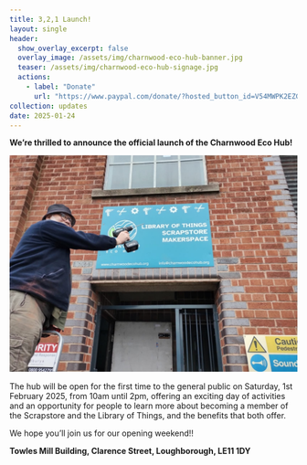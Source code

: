 ```yaml
---
title: 3,2,1 Launch!
layout: single
header:
  show_overlay_excerpt: false
  overlay_image: /assets/img/charnwood-eco-hub-banner.jpg
  teaser: /assets/img/charnwood-eco-hub-signage.jpg
  actions:
    - label: "Donate"
      url: "https://www.paypal.com/donate/?hosted_button_id=V54MWPK2EZGPY"
collection: updates
date: 2025-01-24
---
```

**We’re thrilled to announce the official launch of the Charnwood Eco Hub!**

![Charnwood Eco Hub signage](/assets/img/charnwood-eco-hub-signage.jpg)

The hub will be open for the first time to the general public on Saturday, 1st February 2025, from 10am until 2pm, offering an exciting day of activities and an opportunity for people to learn more about becoming a member of the Scrapstore and the Library of Things, and the benefits that both offer.

We hope you’ll join us for our opening weekend!!

**Towles Mill Building, Clarence Street, Loughborough, LE11 1DY**



